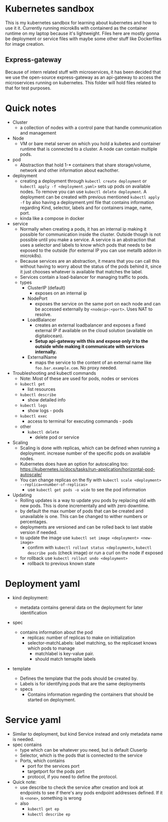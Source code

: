 # Kubernetes sandbox
This is my kubernetes sandbox for learning about kubernetes and how to use it it.
Currently running microk8s with containerd as the container runtime on my laptop because it's lightweight.
Files here are mostly gonna be deployment or service files with maybe some other stuff like Dockerfiles for image creation.

## Express-gateway
Because of intern related stuff with microservices, it has been decided that we use the open-source express-gateway as an api-gateway to access the microservices running on kubernetes. This folder will hold files related to that for test purposes.


# Quick notes
- Cluster
    - a collection of nodes with a control pane that handle communication and management
- Node
    - VM or bare metal server on which you hold a kubetes and container runtime that is connected to a cluster. A node can contain multiple pods.
- pod
    - Abstraction that hold 1-* containers that share storage/volume, network and other information about eachother.
- deployment
    - creating a deployment through `kubectl create deployment` or `kubectl apply -f <deployment.yaml>` sets up pods on available nodes. To remove you can use `kubectl delete deployment`. A deployment can be created with previous mentioned `kubectl apply -f` by also having a deployment.yml file that contains information regarding Kind, selector, labels and for containers image, name, port.
    - kinda like a compose in docker
- service
    - Normally when creating a pods, it has an internal ip making it possible for communication inside the cluster. Outside though is not possible until you make a service. A service is an abstraction that uses a selector and labels to know which pods that needs to be exposed to the outside (for external IP you can use metallb addon in microk8s).
    - Because services are an abstraction, it means that you can call this without having to worry about the status of the pods behind it, since it just chooses whatever is available that matches the label.
    - Services contain a load-balancer for managing traffic to pods.
    - types
        - ClusterIP (default)
            - exposes on an internal ip
        - NodePort
            - exposes the service on the same port on each node and can be accessed externally by `<nodeip>:<port>`. Uses NAT to resolve.
        - LoadBalancer
            - creates an external loadbalancer and exposes a fixed external IP if available on the cloud solution (available on digitalocean). 
            - **Setup api-gateway with this and expose only it to the outside while making it communicate with services internally.**
        - ExternalName
            - maps the service to the content of an external name like `foo.bar.example.com`. No proxy needed.
- Troubleshooting and kubectl commands
    - Note: Most of these are used for pods, nodes or services
    - `kubectl get`
        - list resources
    - `kubectl describe`
        - show detailed info
    - `kubectl logs`
        - show logs - pods
    - `kubectl exec`
        - access to terminal for executing commands - pods
    - other
        - `kubectl delete`
            - delete pod or service 
- Scaling
    - Scaling is done with replicas, which can be defined when running a deployment. increase number of the specific pods on available nodes.
    - Kubernetes does have an option for autoscaling too: https://kubernetes.io/docs/tasks/run-application/horizontal-pod-autoscale/ 
    - You can change replicas on the fly with `kubectl scale <deployment> --replica=<number-of-replicas>`
        - use `kubectl get pods -o wide` to see the pod information
- Updating
    - Rolling updates is a way to update you pods by replacing old with new pods. This is done incrementally and with zero downtime.
    - by default the max number of pods that can be created and unavailable is one. This can be changed to wither numbers or percentages.
    - deployments are versioned and can be rolled back to last stable version if needed.
    - to update the image use `kubectl set image <deployment> <new-image>`
        - confirm with `kubectl rollout status <deployment>`, `kubectl describe pods` (check image) or run a curl on the node if exposed
    - for rollback use `kubectl rollout undo <deployment>`
        - rollback to previous known state

# Deployment yaml
- kind deployment:
    - metadata contains general data on the deployment for later identification

- spec
    - contains information about the pod
        - replicas: number of replicas to make on initialization
        - selector-matchLabels: label matching, so the replicaset knows which pods to manage
            - matchlabel is key-value pair.
            - should match temaplte labels

- template
    - Defines the template that the pods should be created by.
    - Labels is for identifying pods that are the same deployments
    - specs
        - Contains information regarding the containers that should be started on deployment.

# Service yaml
- Similar to deployment, but kind Service instead and only metadata name is needed.
- spec contains
    - type which can be whatever you need, but is default CluserIp
    - Selector, which is the pods that is connected to the service
    - Ports, which contains
        - port for the services port
        - targetport for the pods port
        - protocol, if you need to define the protocol.
- Quick note:
    - use describe to check the service after creation and look at endpoints to see if there's any pods endpoint addresses defined. If it is `<none>`, something is wrong
    - also
        - `kubectl get ep`
        - `kubectl describe ep`